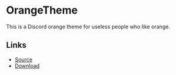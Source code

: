 # OrangeTheme
This is a Discord orange theme for useless people who like orange.

## Links
- [Source](./OrangeTheme/src/OrangeTheme.theme.css)
- [Download](https://cdn.discordapp.com/attachments/768488691642793984/771102071495720970/OrangeTheme.theme.css)
